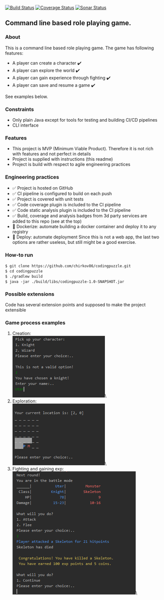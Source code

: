 [![Build Status](https://travis-ci.org/chirkov86/codingpuzzle.svg?branch=master)](https://travis-ci.org/chirkov86/codingpuzzle)
[![Coverage Status](https://codecov.io/gh/chirkov86/codingpuzzle/branch/master/graph/badge.svg)](https://codecov.io/gh/chirkov86/codingpuzzle)
[![Sonar Status](https://sonarcloud.io/api/project_badges/measure?project=chirkov86_codingpuzzle&metric=alert_status)](https://sonarcloud.io/api/project_badges/measure?project=chirkov86_codingpuzzle&metric=alert_status)

## Command line based role playing game.

### About
This is a command line based role playing game.
The game has following features:
- A player can create a character :heavy_check_mark:
- A player can explore the world :heavy_check_mark:
- A player can gain experience through fighting :heavy_check_mark:
- A player can save and resume a game :heavy_check_mark:

See examples below.

### Constraints
- Only plain Java except for tools for testing and building CI/CD pipelines
- CLI interface

### Features
- This project is MVP (Minimum Viable Product). Therefore it is not rich with features and not perfect in details
- Project is supplied with instructions (this readme) 
- Project is build with respect to agile engineering practices

### Engineering practices
- :white_check_mark: Project is hosted on GitHub
- :white_check_mark: CI pipeline is configured to build on each push
- :white_check_mark: Project is covered with unit tests 
- :white_check_mark: Code coverage plugin is included to the CI pipeline
- :white_check_mark: Code static analysis plugin is included to the CI pipeline
- :white_check_mark: Build, coverage and analysis badges from 3d party services are added to this repo (see at the top)
- :black_square_button: Dockerize: automate building a docker container and deploy it to any registry
- :black_square_button: Deploy: automate deployment
Since this is not a web app, the last two options are rather useless, but still might be a good exercise. 

### How-to run
`$ git clone https://github.com/chirkov86/codingpuzzle.git`\
`$ cd codingpuzzle`\
`$ ./gradlew build`\
`$ java -jar ./build/libs/codingpuzzle-1.0-SNAPSHOT.jar`

### Possible extensions
Code has several extension points and supposed to make the project extensible

### Game process examples 
1. Creation:\
![Creation](images/Creation.png)\
2. Exploration:\
![Creation](images/Exploration.png)\
3. Fighting and gaining exp:\
![Creation](images/Fighting.png)\

